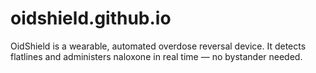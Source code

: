 # oidshield.github.io
OidShield is a wearable, automated overdose reversal device. It detects flatlines and administers naloxone in real time — no bystander needed.

